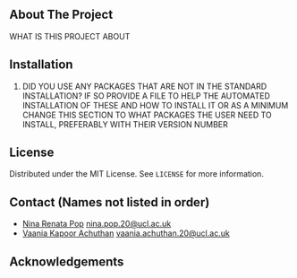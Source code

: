 ## About The Project

WHAT IS THIS PROJECT ABOUT

## Installation

1. DID YOU USE ANY PACKAGES THAT ARE NOT IN THE STANDARD INSTALLATION? IF SO PROVIDE A FILE TO HELP THE AUTOMATED INSTALLATION OF THESE AND HOW TO INSTALL IT OR AS A MINIMUM CHANGE THIS SECTION TO WHAT PACKAGES THE USER NEED TO INSTALL, PREFERABLY WITH THEIR VERSION NUMBER

## License

Distributed under the MIT License. See `LICENSE` for more information.

## Contact (Names not listed in order)

* [Nina Renata Pop](https://www.linkedin.com/in/nina-renata-pop/) nina.pop.20@ucl.ac.uk
* [Vaania Kapoor Achuthan](https://www.linkedin.com/in/vaania-kapoor-achuthan-1581bb208/?originalSubdomain=uk) vaania.achuthan.20@ucl.ac.uk

## Acknowledgements
